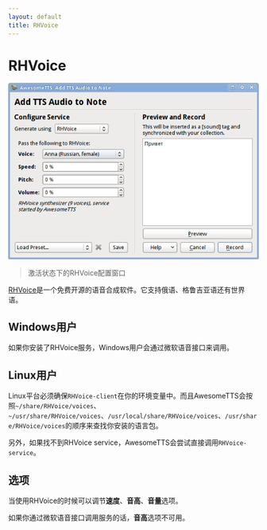 ```yaml
---
layout: default
title: RHVoice
---
```

# RHVoice

![AwesomeTTS note editor dialog with the RHVoice service activated](/assets/images/services.rhvoice.png)
<!-- &ldquo;Add TTS Audio to Note&rdquo; dialog with the RHVoice      service activated -->

> 激活状态下的RHVoice配置窗口

<!-- [RHVoice](//github.com/Olga-Yakovleva/RHVoice.html) is  a free and open source speech synthesizer for Russian, Georgian, English,  and Esperanto. -->

[RHVoice](//github.com/Olga-Yakovleva/RHVoice.html)是一个免费开源的语音合成软件。它支持俄语、格鲁吉亚语还有世界语。

<!-- ## Windows Users -->

## Windows用户

<!-- If using the installer package, most Windows users will actually use the  RHVoice service via the [Microsoft Speech API](/services/sapi5.html)  rather than direct access. -->

如果你安装了RHVoice服务，Windows用户会通过微软语音接口来调用。

<!-- ## Linux Users -->

## Linux用户

<!-- On Linux, AwesomeTTS must be able to find the `RHVoice-client`  binary in your system `$PATH` _and_ be able to discover  the list of installed voices. To find the voices, AwesomeTTS will search  `~/share/RHVoice/voices`, `~/usr/share/RHVoice/voices`,  `/usr/local/share/RHVoice/voices`, then finally  `/usr/share/RHVoice/voices`. -->

Linux平台必须确保`RHVoice-client`在你的环境变量中。而且AwesomeTTS会按照`~/share/RHVoice/voices`、`~/usr/share/RHVoice/voices`、`/usr/local/share/RHVoice/voices`、`/usr/share/RHVoice/voices`的顺序来查找你安装的语言包。

<!-- Additionally, if the RHVoice service is not already running, AwesomeTTS  will try to start it directly by calling `RHVoice-service`. -->

另外，如果找不到RHVoice service，AwesomeTTS会尝试直接调用`RHVoice-service`。

<!-- ## Options -->

## 选项

<!-- When using RHVoice directly, **speed**,  **pitch**, and **volume** can be adjusted. -->

当使用RHVoice的时候可以调节**速度**、**音高**、**音量**选项。

<!-- If you are accessing RHVoice via the Microsoft Speech API on Windows, then  **pitch** will not be available. -->

如果你通过微软语音接口调用服务的话，**音高**选项不可用。